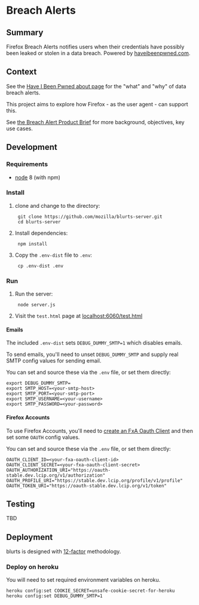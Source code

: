 # Breach Alerts

## Summary

Firefox Breach Alerts notifies users when their credentials have possibly been leaked or stolen in a data breach. Powered by [haveibeenpwned.com](https://haveibeenpwned.com/).

## Context

See the [Have I Been Pwned about page](https://haveibeenpwned.com/About) for
the "what" and "why" of data breach alerts.

This project aims to explore how Firefox - as the user agent - can support this. 

See [the Breach Alert Product
Brief](https://docs.google.com/document/d/1GTS0HIihfTErA7P19HPYfvHCA3v9g67B_Cf2bpmE0Bw/edit) for more background, objectives, key use
cases.

## Development
### Requirements

* [node](https://nodejs.org/) 8 (with npm)

### Install

1. clone and change to the directory:

        git clone https://github.com/mozilla/blurts-server.git
        cd blurts-server

2. Install dependencies:

        npm install

3. Copy the `.env-dist` file to `.env`:

        cp .env-dist .env

### Run

1. Run the server:

        node server.js

2. Visit the `test.html` page at [localhost:6060/test.html](http://localhost:6060/test.html)

#### Emails

The included `.env-dist` sets `DEBUG_DUMMY_SMTP=1` which disables emails.

To send emails, you'll need to unset `DEBUG_DUMMY_SMTP` and supply real SMTP
config values for sending email.

You can set and source these via the `.env` file, or set them directly:
```
export DEBUG_DUMMY_SMTP=
export SMTP_HOST=<your-smtp-host>
export SMTP_PORT=<your-smtp-port>
export SMTP_USERNAME=<your-username>
export SMTP_PASSWORD=<your-password>
```

#### Firefox Accounts

To use Firefox Accounts, you'll need to [create an FxA Oauth Client](https://oauth-stable.dev.lcip.org/console/clients)
and then set some `OAUTH` config values.

You can set and source these via the `.env` file, or set them directly:
```
OAUTH_CLIENT_ID=<your-fxa-oauth-client-id>
OAUTH_CLIENT_SECRET=<your-fxa-oauth-client-secret>
OAUTH_AUTHORIZATION_URI="https://oauth-stable.dev.lcip.org/v1/authorization"
OAUTH_PROFILE_URI="https://stable.dev.lcip.org/profile/v1/profile"
OAUTH_TOKEN_URI="https://oauth-stable.dev.lcip.org/v1/token"
```

## Testing
TBD

## Deployment

blurts is designed with [12-factor](https://12factor.net/) methodology.

### Deploy on heroku

You will need to set required environment variables on heroku.

```
heroku config:set COOKIE_SECRET=unsafe-cookie-secret-for-heroku
heroku config:set DEBUG_DUMMY_SMTP=1
```
